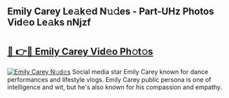 ## Emily Carey Le𝚊k𝚎d N𝚞𝚍es - Part-UHz Photos Vid𝚎o Le𝚊ks nNjzf

# <h2><a href="http://fbeuvn8.evod.top/?m=Emily+Carey">🔗 👉🔴 Emily Carey Vid𝚎o Ph𝚘t𝚘s</a></h2>

[![Emily Carey N𝚞d𝚎s](https://i.imgur.com/8V9OHl7.gif)](http://fbeuvn8.evod.top/?m=Emily+Carey)
Social media star Emily Carey known for dance performances and lifestyle vlogs. Emily Carey public persona is one of intelligence and wit, but he's also known for his compassion and empathy. 

